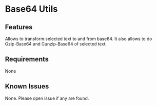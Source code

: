 # Base64 Utils

## Features

Allows to transform selected text to and from base64.
It also allows to do Gzip-Base64 and Gunzip-Base64 of selected text.

## Requirements

None

## Known Issues

None. Please open issue if any are found.
